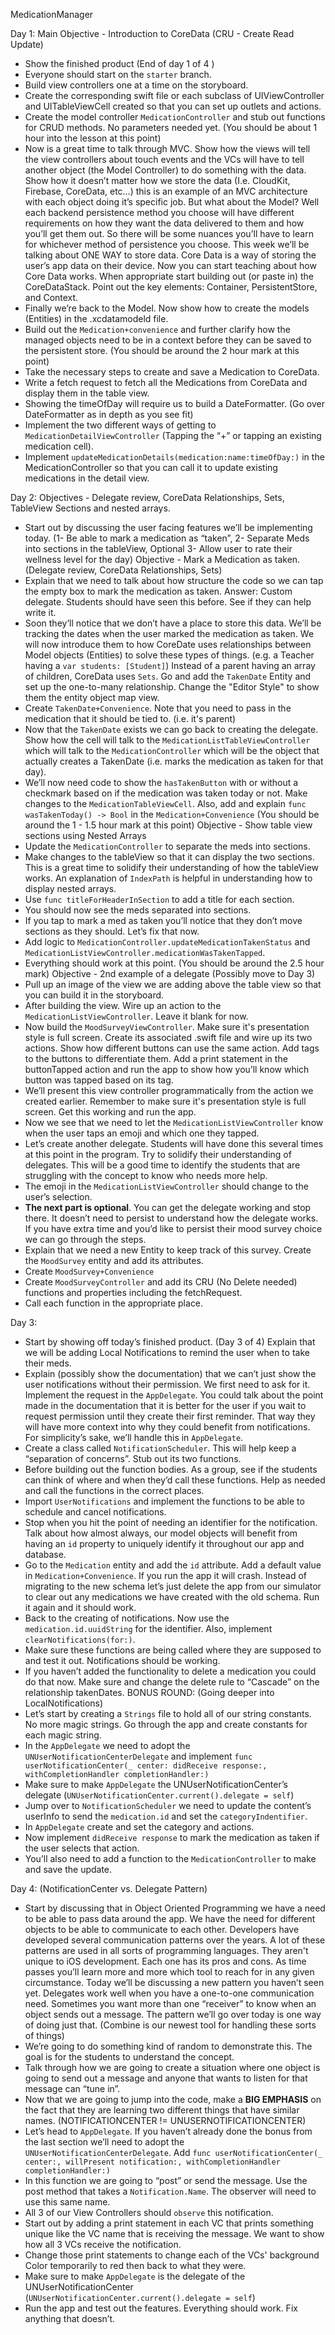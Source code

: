 MedicationManager

Day 1: Main Objective - Introduction to CoreData (CRU - Create Read Update)

- Show the finished product (End of day 1 of 4 )
- Everyone should start on the `starter` branch.
- Build view controllers one at a time on the storyboard.
- Create the corresponding swift file or each subclass of UIViewController and UITableViewCell created so that you can set up outlets and actions.
- Create the model controller `MedicationController` and stub out functions for CRUD methods. No parameters needed yet. 
(You should be about 1 hour into the lesson at this point)
- Now is a great time to talk through MVC. Show how the views will tell the view controllers about touch events and the VCs will have to tell another object (the Model Controller) to do something with the data. Show how it doesn’t matter how we store the data (I.e. CloudKit, Firebase, CoreData, etc…) this is an example of an MVC architecture with each object doing it’s specific job. But what about the Model? Well each backend persistence method you choose will have different requirements on how they want the data delivered to them and how you’ll get them out. So there will be some nuances you’ll have to learn for whichever method of persistence you choose. This week we’ll be talking about ONE WAY to store data. Core Data is a way of storing the user’s app data on their device. Now you can start teaching about how Core Data works. When appropriate start building out (or paste in) the CoreDataStack. Point out the key elements: Container, PersistentStore, and Context.
- Finally we’re back to the Model. Now show how to create the models (Entities) in the .xcdatamodeld file.
- Build out the `Medication+convenience` and further clarify how the managed objects need to be in a context before they can be saved to the persistent store.
(You should be around the 2 hour mark at this point)
- Take the necessary steps to create and save a Medication to CoreData.
- Write a fetch request to fetch all the Medications from CoreData and display them in the table view.
- Showing the timeOfDay will require us to build a DateFormatter. (Go over DateFormatter as in depth as you see fit)
- Implement the two different ways of getting to `MedicationDetailViewController` (Tapping the “+” or tapping an existing medication cell). 
- Implement  `updateMedicationDetails(medication:name:timeOfDay:)` in the MedicationController so that you can call it to update existing medications in the detail view.

Day 2: Objectives - Delegate review, CoreData Relationships, Sets, TableView Sections and nested arrays.

- Start out by discussing the user facing features we’ll be implementing today. (1- Be able to mark a medication as “taken”, 2- Separate Meds into sections in the tableView, Optional 3- Allow user to rate their wellness level for the day)
Objective - Mark a Medication as taken. (Delegate review, CoreData Relationships, Sets)
- Explain that we need to talk about how structure the code so we can tap the empty box to mark the medication as taken. Answer: Custom delegate. Students should have seen this before. See if they can help write it.
- Soon they’ll notice that we don’t have a place to store this data. We’ll be tracking the dates when the user marked the medication as taken. We will now introduce them to how CoreDate uses relationships between Model objects (Entities) to solve these types of things. (e.g. a Teacher having  a `var students: [Student]`) Instead of a parent having an array of children, CoreData uses `Sets`. Go and add the `TakenDate` Entity and set up the one-to-many relationship. Change the "Editor Style" to show them the entity object map view.
- Create `TakenDate+Convenience`. Note that you need to pass in the medication that it should be tied to. (i.e. it's parent)
- Now that the `TakenDate` exists we can go back to creating the delegate. Show how the cell will talk to the `MedicationListTableViewController` which will talk to the `MedicationController` which will be the object that actually creates a TakenDate (i.e. marks the medication as taken for that day).
- We’ll now need code to show the `hasTakenButton` with or without a checkmark based on if the medication was taken today or not. Make changes to the `MedicationTableViewCell`. Also, add and explain `func wasTakenToday() -> Bool` in the `Medication+Convenience`
(You should be around the 1 - 1.5 hour mark at this point)
Objective - Show table view sections using Nested Arrays
- Update the `MedicationController` to separate the meds into sections.
- Make changes to the tableView so that it can display the two sections. This is a great time to solidify their understanding of how the tableView works. An explanation of `IndexPath` is helpful in understanding how to display nested arrays. 
- Use `func titleForHeaderInSection` to add a title for each section. 
- You should now see the meds separated into sections.
- If you tap to mark a med as taken you’ll notice that they don’t move sections as they should. Let’s fix that now.
- Add logic to `MedicationController.updateMedicationTakenStatus` and `MedicationListViewController.medicationWasTakenTapped`.
- Everything should work at this point.
(You should be around the 2.5 hour mark)
Objective - 2nd example of a delegate (Possibly move to Day 3)
- Pull up an image of the view we are adding above the table view so that you can build it in the storyboard.
- After building the view. Wire up an action to the `MedicationListViewController`. Leave it blank for now.
- Now build the `MoodSurveyViewController`. Make sure it's presentation style is full screen. Create its associated .swift file and wire up its two actions. Show how different buttons can use the same action. Add tags to the buttons to differentiate them. Add a print statement in the buttonTapped action and run the app to show how you’ll know which button was tapped based on its tag.
- We’ll present this view controller programmatically from the action we created earlier. Remember to make sure it's presentation style is full screen. Get this working and run the app.
- Now we see that we need to let the `MedicationListViewController` know when the user taps an emoji and which one they tapped.
- Let’s create another delegate. Students will have done this several times at this point in the program. Try to solidify their understanding of delegates. This will be a good time to identify the students that are struggling with the concept to know who needs more help.
- The emoji in the `MedicationListViewController` should change to the user’s selection.
- **The next part is optional**. You can get the delegate working and stop there. It doesn’t need to persist to understand how the delegate works. If you have extra time and you’d like to persist their mood survey choice we can go through the steps.
- Explain that we need a new Entity to keep track of this survey. Create the `MoodSurvey` entity and add its attributes.
- Create `MoodSurvey+Convenience`
- Create `MoodSurveyController` and add its CRU (No Delete needed) functions and properties including the fetchRequest.
- Call each function in the appropriate place.

Day 3:

- Start by showing off today’s finished product. (Day 3 of 4) Explain that we will be adding Local Notifications to remind the user when to take their meds.
- Explain (possibly show the documentation) that we can’t just show the user notifications without their permission. We first need to ask for it. Implement the request in the `AppDelegate`. You could talk about the point made in the documentation that it is better for the user if you wait to request permission until they create their first reminder. That way they will have more context into why they could benefit from notifications. For simplicity’s sake, we’ll handle this in `AppDelegate`.
- Create a class called `NotificationScheduler`. This will help keep a “separation of concerns”. Stub out its two functions.
- Before building out the function bodies. As a group, see if the students can think of where and when they’d call these functions. Help as needed and call the functions in the correct places.
- Import `UserNotifications` and implement the functions to be able to schedule and cancel notifications.
- Stop when you hit the point of needing an identifier for the notification. Talk about how almost always, our model objects will benefit from having an `id` property to uniquely identify it throughout our app and database.
- Go to the `Medication` entity and add the `id` attribute. Add a default value in `Medication+Convenience`. If you run the app it will crash. Instead of migrating to the new schema let’s just delete the app from our simulator to clear out any medications we have created with the old schema. Run it again and it should work.
- Back to the creating of notifications. Now use the `medication.id.uuidString` for the identifier. Also, implement `clearNotifications(for:)`.
- Make sure these functions are being called where they are supposed to and test it out. Notifications should be working.
- If you haven’t added the functionality to delete a medication you could do that now. Make sure and change the delete rule to “Cascade” on the relationship takenDates.
    BONUS ROUND: (Going deeper into LocalNotifications)
- Let’s start by creating a `Strings` file to hold all of our string constants. No more magic strings. Go through the app and create constants for each magic string.
- In the `AppDelegate` we need to adopt the `UNUserNotificationCenterDelegate` and implement `func userNotificationCenter(_ center: didReceive response:, withCompletionHandler completionHandler:)`
- Make sure to make `AppDelegate` the UNUserNotificationCenter’s delegate (`UNUserNotificationCenter.current().delegate = self`)
- Jump over to `NotificationScheduler` we need to update the content’s userInfo to send the `medication.id` and set the `categoryIndentifier`.
- In `AppDelegate` create and set the category and actions. 
- Now implement `didReceive response` to mark the medication as taken if the user selects that action.
- You’ll also need to add a function to the `MedicationController` to make and save the update. 

Day 4: (NotificationCenter vs. Delegate Pattern)

- Start by discussing that in Object Oriented Programming we have a need to be able to pass data around the app. We have the need for different objects to be able to communicate to each other. Developers have developed several communication patterns over the years. A lot of these patterns are used in all sorts of programming languages. They aren't unique to iOS development. Each one has its pros and cons. As time passes you’ll learn more and more which tool to reach for in any given circumstance. Today we’ll be discussing a new pattern you haven’t seen yet. Delegates work well when you have a one-to-one communication need. Sometimes you want more than one “receiver” to know when an object sends out a message. The pattern we’ll go over today is one way of doing just that. (Combine is our newest tool for handling these sorts of things)
- We’re going to do something kind of random to demonstrate this. The goal is for the students to understand the concept.
- Talk through how we are going to create a situation where one object is going to send out a message and anyone that wants to listen for that message can “tune in”. 
- Now that we are going to jump into the code, make a **BIG EMPHASIS** on the fact that they are learning two different things that have similar names. (NOTIFICATIONCENTER != UNUSERNOTIFICATIONCENTER) 
- Let’s head to `AppDelegate`. If you haven’t already done the bonus from the last section we’ll need to adopt the `UNUserNotificationCenterDelegate`. Add  `func userNotificationCenter(_ center:, willPresent notification:, withCompletionHandler completionHandler:)`
- In this function we are going to “post” or send the message. Use the post method that takes a `Notification.Name`. The observer will need to use this same name.
- All 3 of our View Controllers should `observe` this notification. 
- Start out by adding a print statement in each VC that prints something unique like the VC name that is receiving the message. We want to show how all 3 VCs receive the notification.
- Change those print statements to change each of the VCs' background Color temporarily to red then back to what they were.
- Make sure to make `AppDelegate` is the delegate of the UNUserNotificationCenter (`UNUserNotificationCenter.current().delegate = self`)
- Run the app and test out the features. Everything should work. Fix anything that doesn’t.
